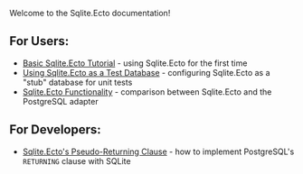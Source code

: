 Welcome to the Sqlite.Ecto documentation!

## For Users:
* [Basic Sqlite.Ecto Tutorial](tutorial.md) - using Sqlite.Ecto for the first time
* [Using Sqlite.Ecto as a Test Database](using-sqlite.ecto-as-a-test-database.md) - configuring Sqlite.Ecto as a "stub" database for unit tests
* [Sqlite.Ecto Functionality](sqlite.ecto-functionality.md) - comparison between Sqlite.Ecto and the PostgreSQL adapter

## For Developers:
* [Sqlite.Ecto's Pseudo-Returning Clause](sqlite.ectos-peudo-returning-clause.md) - how to implement PostgreSQL's `RETURNING` clause with SQLite